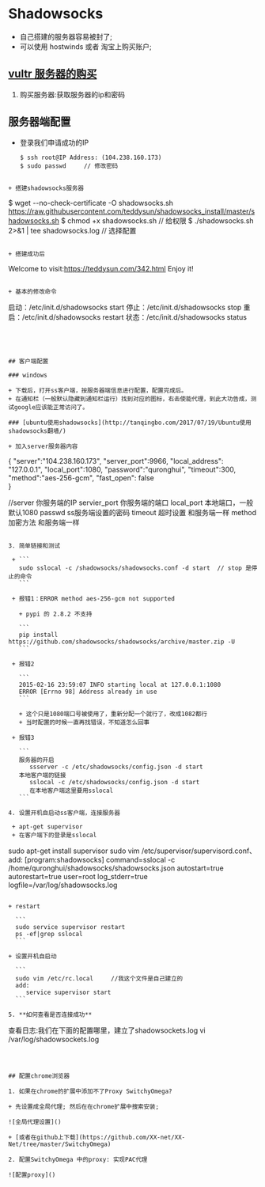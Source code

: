 # Shadowsocks

+ 自己搭建的服务器容易被封了;
+ 可以使用 hostwinds 或者 淘宝上购买账户;

## [vultr 服务器的购买](https://github.com/wistbean/vpn)

1. 购买服务器:获取服务器的ip和密码

## 服务器端配置

+ 登录我们申请成功的IP

  ```
  $ ssh root@IP Address: (104.238.160.173)	
  $ sudo passwd		// 修改密码
```
  
+ 搭建shadowsocks服务器

  ```
$ wget --no-check-certificate -O shadowsocks.sh https://raw.githubusercontent.com/teddysun/shadowsocks_install/master/shadowsocks.sh
  $ chmod +x shadowsocks.sh	// 给权限
  $ ./shadowsocks.sh 2>&1 | tee shadowsocks.log	// 选择配置
  ```
  
+ 搭建成功后

  ```
  Welcome to visit:https://teddysun.com/342.html
  Enjoy it!
  ```

+ 基本的修改命令

  ```
  启动：/etc/init.d/shadowsocks start
  停止：/etc/init.d/shadowsocks stop
  重启：/etc/init.d/shadowsocks restart
  状态：/etc/init.d/shadowsocks status
  ```

  


## 客户端配置

### windows 

+ 下载后，打开ss客户端，按服务器端信息进行配置，配置完成后。
+ 在通知栏（一般默认隐藏到通知栏运行）找到对应的图标，右击使能代理，到此大功告成，测试google应该能正常访问了。

### [ubuntu使用shadowsocks](http://tanqingbo.com/2017/07/19/Ubuntu使用shadowsocks翻墙/)

+ 加入server服务器内容

  ```
  {
      "server":"104.238.160.173",
      "server_port":9966,
      "local_address": "127.0.0.1",
      "local_port":1080,
      "password":"quronghui",
      "timeout":300,
      "method":"aes-256-gcm",
      "fast_open": false  
  }
  
  //server 你服务端的IP
  servier_port 你服务端的端口
  local_port 本地端口，一般默认1080
  passwd ss服务端设置的密码
  timeout 超时设置 和服务端一样
  method 加密方法 和服务端一样
  ```

3. 简单链接和测试

   + ```
     sudo sslocal -c /shadowsocks/shadowsocks.conf -d start  // stop 是停止的命令
     ```

   + 报错1：ERROR method aes-256-gcm not supported

     + pypi 的 2.8.2 不支持

     ```
     pip install https://github.com/shadowsocks/shadowsocks/archive/master.zip -U
     ```

   + 报错2 

     ```
     2015-02-16 23:59:07 INFO starting local at 127.0.0.1:1080  
     ERROR [Errno 98] Address already in use
     ```

     + 这个只是1080端口号被使用了，重新分配一个就行了，改成1082都行
     + 当时配置的时候一直再找错误，不知道怎么回事

   + 报错3 

     ```
     服务器的开启
     	ssserver -c /etc/shadowsocks/config.json -d start
     本地客户端的链接
     	sslocal -c /etc/shadowsocks/config.json -d start
     	在本地客户端这里要用sslocal
     ```

4. 设置开机自启动ss客户端，连接服务器

   + apt-get supervisor
   + 在客户端下的登录是sslocal

   ```
   sudo apt-get install supervisor
   sudo vim /etc/supervisor/supervisord.conf、
   add:
       [program:shadowsocks]
       command=sslocal -c /home/quronghui/shadowsocks/shadowsocks.json 
       autostart=true
       autorestart=true
       user=root
       log_stderr=true
       logfile=/var/log/shadowsocks.log
   ```

   + restart

     ```
     sudo service supervisor restart
     ps -ef|grep sslocal
     ```

   + 设置开机自启动

     ```
     sudo vim /etc/rc.local		//我这个文件是自己建立的
     add:	
     	service supervisor start 
     ```

5. **如何查看是否连接成功**

   ```
   查看日志:我们在下面的配置哪里，建立了shadowsockets.log
   	vi /var/log/shadowsockets.log
   ```

   

## 配置chrome浏览器

1. 如果在chrome的扩展中添加不了Proxy SwitchyOmega?

   + 先设置成全局代理; 然后在在chrome扩展中搜索安装;

   ![全局代理设置]()

   + [或者在github上下载](https://github.com/XX-net/XX-Net/tree/master/SwitchyOmega)

2. 配置SwitchyOmega 中的proxy: 实现PAC代理

   ![配置proxy]()


